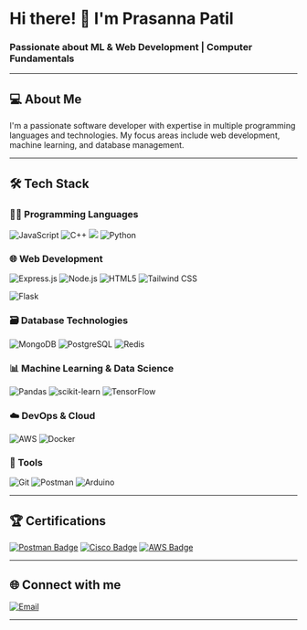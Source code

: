 # Hi there! 👋 I'm Prasanna Patil

###  Passionate about ML & Web Development | Computer Fundamentals

---

## 💻 About Me

I'm a passionate software developer with expertise in multiple programming languages and technologies. My focus areas include web development, machine learning, and database management.

---

## 🛠️ Tech Stack

### 👨‍💻 Programming Languages
![JavaScript](https://img.shields.io/badge/JavaScript-F7DF1E?style=for-the-badge&logo=javascript&logoColor=black)
![C++](https://img.shields.io/badge/C%2B%2B-00599C?style=for-the-badge&logo=c%2B%2B&logoColor=white)
![](https://img.shields.io/badge/C-00599C?style=for-the-badge&logo=c&logoColor=white)
![Python](https://img.shields.io/badge/Python-3776AB?style=for-the-badge&logo=python&logoColor=white)

### 🌐 Web Development
![Express.js](https://img.shields.io/badge/Express-000000?style=for-the-badge&logo=express&logoColor=white)
![Node.js](https://img.shields.io/badge/Node.js-43853D?style=for-the-badge&logo=nodejs&logoColor=white)
![HTML5](https://img.shields.io/badge/HTML5-E34F26?style=for-the-badge&logo=html5&logoColor=white)
![Tailwind CSS](https://img.shields.io/badge/Tailwind_CSS-38B2AC?style=for-the-badge&logo=tailwind-css&logoColor=white)

![Flask](https://img.shields.io/badge/Flask-000000?style=for-the-badge&logo=flask&logoColor=white)

### 🗃️ Database Technologies
![MongoDB](https://img.shields.io/badge/MongoDB-4EA94B?style=for-the-badge&logo=mongodb&logoColor=white)
![PostgreSQL](https://img.shields.io/badge/PostgreSQL-316192?style=for-the-badge&logo=postgresql&logoColor=white)
![Redis](https://img.shields.io/badge/Redis-DC382D?style=for-the-badge&logo=redis&logoColor=white)

### 📊 Machine Learning & Data Science
![Pandas](https://img.shields.io/badge/Pandas-2C2D72?style=for-the-badge&logo=pandas&logoColor=white)
![scikit-learn](https://img.shields.io/badge/scikit--learn-F7931E?style=for-the-badge&logo=scikit-learn&logoColor=white)
![TensorFlow](https://img.shields.io/badge/TensorFlow-FF6F00?style=for-the-badge&logo=tensorflow&logoColor=white)

### ☁️ DevOps & Cloud
![AWS](https://img.shields.io/badge/AWS-232F3E?style=for-the-badge&logo=amazon-aws&logoColor=white)
![Docker](https://img.shields.io/badge/Docker-2CA5E0?style=for-the-badge&logo=docker&logoColor=white)

### 🧰 Tools
![Git](https://img.shields.io/badge/Git-F05032?style=for-the-badge&logo=git&logoColor=white)
![Postman](https://img.shields.io/badge/Postman-FF6C37?style=for-the-badge&logo=postman&logoColor=white)
![Arduino](https://img.shields.io/badge/Arduino-00979D?style=for-the-badge&logo=Arduino&logoColor=white)

---

## 🏆 Certifications

<div align="left">
  <a href="https://drive.google.com/file/d/1lmDaBs5o0OBi6GJb3vUdZQQ_thCg3zeE/view?usp=sharing"><img src="https://img.shields.io/badge/Postman%20API%20Fundamentals-FF6C37?style=for-the-badge&logo=postman&logoColor=white" alt="Postman Badge"/></a>
  <a href="https://drive.google.com/file/d/1QXtJZH_xRJa4p5JqrXCq7XU41kRxdlI6/view?usp=sharing"><img src="https://img.shields.io/badge/Cisco%20Network%20Basics-1BA0D7?style=for-the-badge&logo=cisco&logoColor=white" alt="Cisco Badge"/></a>
  <a href="https://drive.google.com/file/d/1pNNYpnbwaXL6zhaZ6MUVFBv6mC9ZyY3N/view?usp=sharing"><img src="https://img.shields.io/badge/AWS%20Cloud%20Practitioner-232F3E?style=for-the-badge&logo=amazon-aws&logoColor=white" alt="AWS Badge"/></a>
</div>


---


## 🌐 Connect with me

[![Email](https://img.shields.io/badge/Email-D14836?style=for-the-badge&logo=gmail&logoColor=white)](mailto:prasannapatil038@gamil.com)

---

